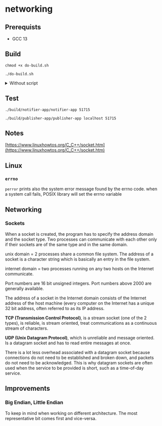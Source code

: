# networking

## Prerequists

- GCC 13

## Build

`chmod +x do-build.sh`

`./do-build.sh`

<details>
    <summary>Without script</summary>
    `mkdir build`
    Avoids cluttering the source directory with the build files.

    `cd build`
    `cmake ..`
    Reads the CMakeLists.txt and generate build files.

    `cd ..`
    `cmake --build ./build`
    Call the build system to compile/link the project.
</details>

## Test

`./build/notifier-app/notifier-app 51715`

`./build/publisher-app/publisher-app localhost 51715`

## Notes

[https://www.linuxhowtos.org/C_C++/socket.htm](https://www.linuxhowtos.org/C_C++/socket.htm)

## Linux

### `errno`

`perror` prints also the system error message found by the errno code.
when a system call fails, POSIX library will set the errno variable

## Networking

### Sockets

When a socket is created, the program has to specify the address domain and the socket type. Two processes can communicate with each other only if their sockets are of the same type and in the same domain.

unix domain = 2 processes share a common file system. The address of a socket is a character string which is basically an entry in the file system.

internet domain = two processes running on any two hosts on the Internet communicate.

Port numbers are 16 bit unsigned integers. Port numbers above 2000 are generally available.

The address of a socket in the Internet domain consists of the Internet address of the host machine (every computer on the Internet has a unique 32 bit address, often referred to as its IP address.

**TCP (Transmission Control Protocol)**, is a stream socket (one of the 2 types), is reliable, is stream oriented, treat communications as a continuous stream of characters.

**UDP (Unix Datagram Protocol)**, which is unreliable and message oriented. Is a datagram socket and has to read entire messages at once.

There is a lot less overhead associated with a datagram socket because connections do not need to be established and broken down, and packets do not need to be acknowledged. This is why datagram sockets are often used when the service to be provided is short, such as a time-of-day service.

## Improvements

### Big Endian, Little Endian

To keep in mind when working on different architecture. The most representative bit comes first and vice-versa. 